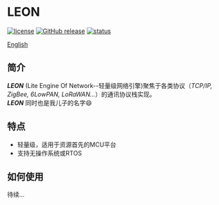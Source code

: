 # LEON    
[![license](https://img.shields.io/github/license/ianhom/LEON.svg?style=plastic)](https://github.com/ianhom/LEON/blob/master/LICENCE.md) [![GitHub release](https://img.shields.io/github/release/ianhom/LEON.svg?style=plastic)](https://github.com/ianhom/LEON/releases/tag/V0.1.6) [![status](https://img.shields.io/badge/Author_status-a_little_hungry,a_hamburger_will_be_nice-blue.svg?style=plastic)](https://github.com/ianhom/Note-of-all/blob/master/Pic/Misc/zhifu.jpg?raw=true)        
    
[English](https://github.com/ianhom/LEON/blob/master/README.md) 
## 简介
***LEON*** (Lite Engine Of Network--轻量级网络引擎)聚焦于各类协议（*TCP/IP, ZigBee, 6LowPAN, LoRaWAN...*）的通讯协议栈实现。       
***LEON*** 同时也是我儿子的名字:smile:

## 特点
- 轻量级，适用于资源首先的MCU平台
- 支持无操作系统或RTOS

## 如何使用
待续...





